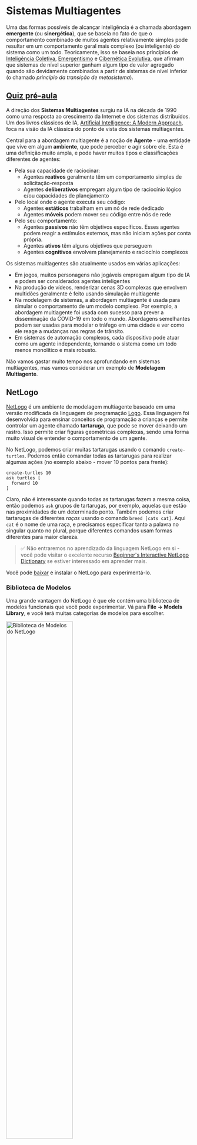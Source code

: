 <!--
CO_OP_TRANSLATOR_METADATA:
{
  "original_hash": "38a1185ae3d54b180378bbd71ae3ef16",
  "translation_date": "2025-09-23T08:18:18+00:00",
  "source_file": "lessons/6-Other/23-MultiagentSystems/README.md",
  "language_code": "br"
}
-->
# Sistemas Multiagentes

Uma das formas possíveis de alcançar inteligência é a chamada abordagem **emergente** (ou **sinergética**), que se baseia no fato de que o comportamento combinado de muitos agentes relativamente simples pode resultar em um comportamento geral mais complexo (ou inteligente) do sistema como um todo. Teoricamente, isso se baseia nos princípios de [Inteligência Coletiva](https://en.wikipedia.org/wiki/Collective_intelligence), [Emergentismo](https://en.wikipedia.org/wiki/Global_brain) e [Cibernética Evolutiva](https://en.wikipedia.org/wiki/Global_brain), que afirmam que sistemas de nível superior ganham algum tipo de valor agregado quando são devidamente combinados a partir de sistemas de nível inferior (o chamado *princípio da transição de metasistema*).

## [Quiz pré-aula](https://ff-quizzes.netlify.app/en/ai/quiz/45)

A direção dos **Sistemas Multiagentes** surgiu na IA na década de 1990 como uma resposta ao crescimento da Internet e dos sistemas distribuídos. Um dos livros clássicos de IA, [Artificial Intelligence: A Modern Approach](https://en.wikipedia.org/wiki/Artificial_Intelligence:_A_Modern_Approach), foca na visão da IA clássica do ponto de vista dos sistemas multiagentes.

Central para a abordagem multiagente é a noção de **Agente** - uma entidade que vive em algum **ambiente**, que pode perceber e agir sobre ele. Esta é uma definição muito ampla, e pode haver muitos tipos e classificações diferentes de agentes:

* Pela sua capacidade de raciocinar:
   - Agentes **reativos** geralmente têm um comportamento simples de solicitação-resposta
   - Agentes **deliberativos** empregam algum tipo de raciocínio lógico e/ou capacidades de planejamento
* Pelo local onde o agente executa seu código:
   - Agentes **estáticos** trabalham em um nó de rede dedicado
   - Agentes **móveis** podem mover seu código entre nós de rede
* Pelo seu comportamento:
   - Agentes **passivos** não têm objetivos específicos. Esses agentes podem reagir a estímulos externos, mas não iniciam ações por conta própria.
   - Agentes **ativos** têm alguns objetivos que perseguem
   - Agentes **cognitivos** envolvem planejamento e raciocínio complexos

Os sistemas multiagentes são atualmente usados em várias aplicações:

* Em jogos, muitos personagens não jogáveis empregam algum tipo de IA e podem ser considerados agentes inteligentes
* Na produção de vídeos, renderizar cenas 3D complexas que envolvem multidões geralmente é feito usando simulação multiagente
* Na modelagem de sistemas, a abordagem multiagente é usada para simular o comportamento de um modelo complexo. Por exemplo, a abordagem multiagente foi usada com sucesso para prever a disseminação da COVID-19 em todo o mundo. Abordagens semelhantes podem ser usadas para modelar o tráfego em uma cidade e ver como ele reage a mudanças nas regras de trânsito.
* Em sistemas de automação complexos, cada dispositivo pode atuar como um agente independente, tornando o sistema como um todo menos monolítico e mais robusto.

Não vamos gastar muito tempo nos aprofundando em sistemas multiagentes, mas vamos considerar um exemplo de **Modelagem Multiagente**.

## NetLogo

[NetLogo](https://ccl.northwestern.edu/netlogo/) é um ambiente de modelagem multiagente baseado em uma versão modificada da linguagem de programação [Logo](https://en.wikipedia.org/wiki/Logo_(programming_language)). Essa linguagem foi desenvolvida para ensinar conceitos de programação a crianças e permite controlar um agente chamado **tartaruga**, que pode se mover deixando um rastro. Isso permite criar figuras geométricas complexas, sendo uma forma muito visual de entender o comportamento de um agente.

No NetLogo, podemos criar muitas tartarugas usando o comando `create-turtles`. Podemos então comandar todas as tartarugas para realizar algumas ações (no exemplo abaixo - mover 10 pontos para frente):

```
create-turtles 10
ask turtles [
  forward 10
]
```

Claro, não é interessante quando todas as tartarugas fazem a mesma coisa, então podemos `ask` grupos de tartarugas, por exemplo, aquelas que estão nas proximidades de um determinado ponto. Também podemos criar tartarugas de diferentes *raças* usando o comando `breed [cats cat]`. Aqui `cat` é o nome de uma raça, e precisamos especificar tanto a palavra no singular quanto no plural, porque diferentes comandos usam formas diferentes para maior clareza.

> ✅ Não entraremos no aprendizado da linguagem NetLogo em si - você pode visitar o excelente recurso [Beginner's Interactive NetLogo Dictionary](https://ccl.northwestern.edu/netlogo/bind/) se estiver interessado em aprender mais.

Você pode [baixar](https://ccl.northwestern.edu/netlogo/download.shtml) e instalar o NetLogo para experimentá-lo.

### Biblioteca de Modelos

Uma grande vantagem do NetLogo é que ele contém uma biblioteca de modelos funcionais que você pode experimentar. Vá para **File &rightarrow; Models Library**, e você terá muitas categorias de modelos para escolher.

<img alt="Biblioteca de Modelos do NetLogo" src="images/NetLogo-ModelLib.png" width="60%"/>

> Uma captura de tela da biblioteca de modelos por Dmitry Soshnikov

Você pode abrir um dos modelos, por exemplo **Biology &rightarrow; Flocking**.

### Princípios Básicos

Após abrir o modelo, você será levado à tela principal do NetLogo. Aqui está um modelo de exemplo que descreve a população de lobos e ovelhas, considerando recursos finitos (grama).

![Tela Principal do NetLogo](../../../../../translated_images/NetLogo-Main.32653711ec1a01b3cab22ec0b148e64193d0b979b055285bef329d5e3d6958c5.br.png)

> Captura de tela por Dmitry Soshnikov

Nesta tela, você pode ver:

* A seção **Interface**, que contém:
  - O campo principal, onde todos os agentes vivem
  - Diferentes controles: botões, sliders, etc.
  - Gráficos que você pode usar para exibir parâmetros da simulação
* A aba **Code**, que contém o editor onde você pode digitar o programa NetLogo

Na maioria dos casos, a interface terá um botão **Setup**, que inicializa o estado da simulação, e um botão **Go**, que inicia a execução. Esses são manipulados por handlers correspondentes no código que se parecem com isto:

```
to go [
...
]
```

O mundo do NetLogo consiste nos seguintes objetos:

* **Agentes** (tartarugas) que podem se mover pelo campo e fazer algo. Você comanda os agentes usando a sintaxe `ask turtles [...]`, e o código entre colchetes é executado por todos os agentes no *modo tartaruga*.
* **Patches** são áreas quadradas do campo onde os agentes vivem. Você pode se referir a todos os agentes no mesmo patch ou pode alterar as cores do patch e algumas outras propriedades. Você também pode `ask patches` para fazer algo.
* **Observer** é um agente único que controla o mundo. Todos os handlers de botões são executados no *modo observador*.

> ✅ A beleza de um ambiente multiagente é que o código que roda no modo tartaruga ou no modo patch é executado ao mesmo tempo por todos os agentes em paralelo. Assim, ao escrever um pouco de código e programar o comportamento de um agente individual, você pode criar um comportamento complexo do sistema de simulação como um todo.

### Flocking

Como exemplo de comportamento multiagente, vamos considerar o **[Flocking](https://en.wikipedia.org/wiki/Flocking_(behavior))**. Flocking é um padrão complexo muito semelhante ao modo como bandos de pássaros voam. Observando-os voar, você pode pensar que eles seguem algum tipo de algoritmo coletivo ou que possuem alguma forma de *inteligência coletiva*. No entanto, esse comportamento complexo surge quando cada agente individual (neste caso, um *pássaro*) apenas observa alguns outros agentes em uma curta distância e segue três regras simples:

* **Alinhamento** - direciona-se para a direção média dos agentes vizinhos
* **Coesão** - tenta direcionar-se para a posição média dos vizinhos (*atração de longo alcance*)
* **Separação** - ao se aproximar muito de outros pássaros, tenta se afastar (*repulsão de curto alcance*)

Você pode executar o exemplo de flocking e observar o comportamento. Também pode ajustar parâmetros, como o *grau de separação* ou o *alcance de visão*, que define quão longe cada pássaro pode enxergar. Note que, se você diminuir o alcance de visão para 0, todos os pássaros ficam cegos e o flocking para. Se você diminuir a separação para 0, todos os pássaros se agrupam em uma linha reta.

> ✅ Mude para a aba **Code** e veja onde as três regras de flocking (alinhamento, coesão e separação) são implementadas no código. Note como nos referimos apenas aos agentes que estão à vista.

### Outros Modelos para Ver

Há alguns modelos interessantes que você pode experimentar:

* **Art &rightarrow; Fireworks** mostra como um fogo de artifício pode ser considerado um comportamento coletivo de fluxos individuais de fogo
* **Social Science &rightarrow; Traffic Basic** e **Social Science &rightarrow; Traffic Grid** mostram o modelo de tráfego urbano em uma grade 1D e 2D com ou sem semáforos. Cada carro na simulação segue as seguintes regras:
   - Se o espaço à frente estiver vazio - acelere (até uma certa velocidade máxima)
   - Se vir um obstáculo à frente - freie (e você pode ajustar o quão longe o motorista pode enxergar)
* **Social Science &rightarrow; Party** mostra como as pessoas se agrupam durante uma festa de coquetel. Você pode encontrar a combinação de parâmetros que leva ao aumento mais rápido da felicidade do grupo.

Como você pode ver nesses exemplos, simulações multiagentes podem ser uma forma bastante útil de entender o comportamento de um sistema complexo composto por indivíduos que seguem a mesma lógica ou lógica semelhante. Também pode ser usado para controlar agentes virtuais, como [NPCs](https://en.wikipedia.org/wiki/NPC) em jogos de computador ou agentes em mundos animados em 3D.

## Agentes Deliberativos

Os agentes descritos acima são muito simples, reagindo às mudanças no ambiente usando algum tipo de algoritmo. Como tal, eles são **agentes reativos**. No entanto, às vezes os agentes podem raciocinar e planejar suas ações, caso em que são chamados de **deliberativos**.

Um exemplo típico seria um agente pessoal que recebe uma instrução de um humano para reservar um pacote de férias. Suponha que existam muitos agentes que vivem na internet e podem ajudá-lo. Ele deve então entrar em contato com outros agentes para ver quais voos estão disponíveis, quais são os preços dos hotéis para diferentes datas e tentar negociar o melhor preço. Quando o plano de férias estiver completo e confirmado pelo proprietário, ele pode prosseguir com a reserva.

Para fazer isso, os agentes precisam **comunicar-se**. Para uma comunicação bem-sucedida, eles precisam:

* De algumas **linguagens padrão para troca de conhecimento**, como [Knowledge Interchange Format](https://en.wikipedia.org/wiki/Knowledge_Interchange_Format) (KIF) e [Knowledge Query and Manipulation Language](https://en.wikipedia.org/wiki/Knowledge_Query_and_Manipulation_Language) (KQML). Essas linguagens são projetadas com base na [Teoria dos Atos de Fala](https://en.wikipedia.org/wiki/Speech_act).
* Essas linguagens também devem incluir alguns **protocolos de negociação**, baseados em diferentes **tipos de leilão**.
* Uma **ontologia comum** para usar, de modo que se refiram aos mesmos conceitos conhecendo sua semântica
* Uma maneira de **descobrir** o que diferentes agentes podem fazer, também baseada em algum tipo de ontologia

Agentes deliberativos são muito mais complexos do que reativos, porque não apenas reagem às mudanças no ambiente, mas também devem ser capazes de *iniciar* ações. Uma das arquiteturas propostas para agentes deliberativos é o chamado agente de Crença-Desejo-Intenção (BDI):

* **Crenças** formam um conjunto de conhecimento sobre o ambiente do agente. Pode ser estruturado como uma base de conhecimento ou conjunto de regras que um agente pode aplicar a uma situação específica no ambiente.
* **Desejos** definem o que um agente quer fazer, ou seja, seus objetivos. Por exemplo, o objetivo do agente assistente pessoal acima é reservar um pacote de férias, e o objetivo de um agente de hotel é maximizar o lucro.
* **Intenções** são ações específicas que um agente planeja para alcançar seus objetivos. As ações geralmente mudam o ambiente e causam comunicação com outros agentes.

Existem algumas plataformas disponíveis para construir sistemas multiagentes, como [JADE](https://jade.tilab.com/). [Este artigo](https://arxiv.org/ftp/arxiv/papers/2007/2007.08961.pdf) contém uma revisão das plataformas multiagentes, juntamente com um breve histórico dos sistemas multiagentes e seus diferentes cenários de uso.

## Conclusão

Sistemas Multiagentes podem assumir formas muito diferentes e ser usados em muitas aplicações diferentes. 
Eles tendem a focar no comportamento mais simples de um agente individual e alcançar um comportamento mais complexo do sistema geral devido ao **efeito sinergético**.

## 🚀 Desafio

Leve esta lição para o mundo real e tente conceituar um sistema multiagente que possa resolver um problema. O que, por exemplo, um sistema multiagente precisaria fazer para otimizar a rota de um ônibus escolar? Como ele poderia funcionar em uma padaria?

## [Quiz pós-aula](https://ff-quizzes.netlify.app/en/ai/quiz/46)

## Revisão e Autoestudo

Revise o uso desse tipo de sistema na indústria. Escolha um domínio, como manufatura ou a indústria de videogames, e descubra como sistemas multiagentes podem ser usados para resolver problemas únicos.

## [Tarefa NetLogo](assignment.md)

---

